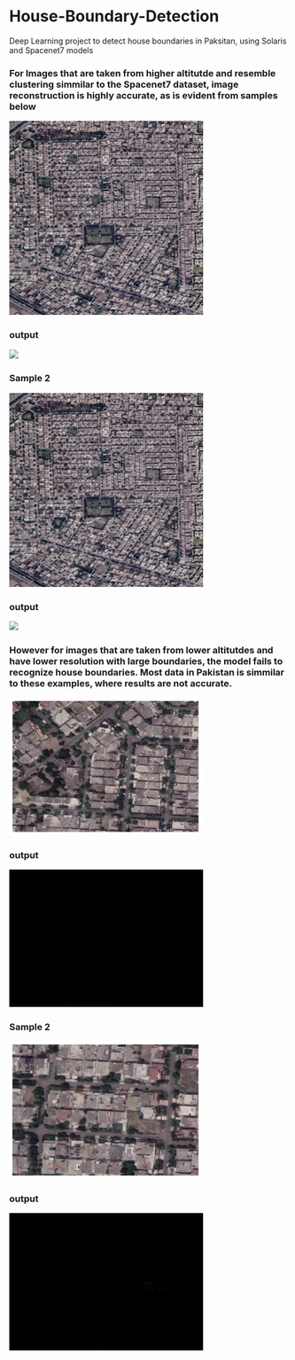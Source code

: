 # House-Boundary-Detection
Deep Learning project to detect house boundaries in Paksitan, using Solaris and Spacenet7 models

### For Images that are taken from higher altitutde and resemble clustering simmilar to the Spacenet7 dataset, image reconstruction is highly accurate, as is evident from samples below

<img src="data/img_resized_17.png" width="350">


### output


<img src="data/img_resized_17_infer.png" width="350">


### Sample 2

<img src="data/img_resized_18.png" width="350" >


### output


<img src="data/img_resized_18_infer.png" >




### However for images that are taken from lower altitutdes and have lower resolution with large boundaries, the model fails to recognize house boundaries. Most data in Pakistan is simmilar to these examples, where results are not accurate.


<img src="data/block_30.png" width="350">


### output


<img src="data/block_30_infer.png" width="350">


### Sample 2


<img src="data/block_32.png" width="350" >


### output


<img src="data/block_32_infer.png" width="350">
